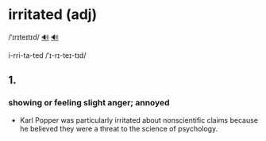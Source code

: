 # irritated (adj)

/ˈɪrɪteɪtɪd/ [🔊](https://www.oxfordlearnersdictionaries.com/media/english/uk_pron/i/irr/irrit/irritated__gb_1.mp3) [🔊](https://www.oxfordlearnersdictionaries.com/media/english/us_pron/i/irr/irrit/irritated__us_1.mp3)

i-rri-ta-ted /ˈɪ-rɪ-teɪ-tɪd/

## 1.

### showing or feeling slight anger; annoyed

- Karl Popper was particularly irritated about nonscientific claims because he believed they were a threat to the science of psychology.